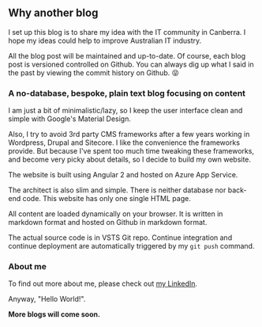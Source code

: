 ## Why another blog

I set up this blog is to share my idea with the IT community in Canberra. I hope my ideas could help to improve Australian IT industry.

All the blog post will be maintained and up-to-date. Of course, each blog post is versioned controlled on Github. You can always dig up what I said in the past by viewing the commit history on Github. 😝

### A no-database, bespoke, plain text blog focusing on content

I am just a bit of minimalistic/lazy, so I keep the user interface clean and simple with Google's Material Design. 

Also, I try to avoid 3rd party CMS frameworks after a few years working in Wordpress, Drupal and Sitecore. I like the convenience the frameworks provide. But because I've spent too much time tweaking these frameworks, and become very picky about details, so I decide to build my own website. 

The website is built using Angular 2 and hosted on Azure App Service. 

The architect is also slim and simple. There is neither database nor back-end code.  This website has only one single HTML page.

All content are loaded dynamically on your browser. It is written in markdown format and hosted on Github in markdown format. 

The actual source code is in VSTS Git repo. Continue integration and continue deployment are automatically triggered by my ```git push``` command.

### About me

To find out more about me, please check out [my LinkedIn](https://www.linkedin.com/in/rex-he/). 

Anyway, "Hello World!". 

__More blogs will come soon.__

